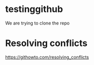 # testinggithub

We are trying to clone the repo

# Resolving conflicts
https://githowto.com/resolving_conflicts
